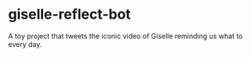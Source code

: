 # giselle-reflect-bot
A toy project that tweets the iconic video of Giselle reminding us what to every day.